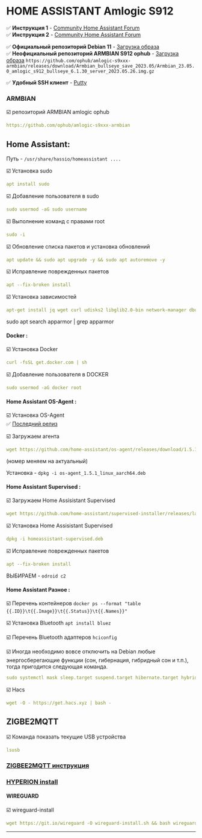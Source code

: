   
# HOME ASSISTANT Amlogic S912
:white_check_mark: **Инструкция 1** - [Community Home Assistant Forum](https://gist.github.com/saper-2/544928b61060d4847cf5617641d876ab)    
:white_check_mark: **Инструкция 2** - [Community Home Assistant Forum](https://community.home-assistant.io/t/installing-home-assistant-supervised-on-a-raspberry-pi-with-debian-11/247116)


:white_check_mark: **Официальный репозиторий Debian 11** - [Загрузка образа](https://cdimage.debian.org/debian-cd/current/amd64/iso-dvd/)    
:white_check_mark: **Неофициальный репозиторий ARMBIAN S912 ophub** - [Загрузка образа](https://github.com/ophub/amlogic-s9xxx-armbian)
`https://github.com/ophub/amlogic-s9xxx-armbian/releases/download/Armbian_bullseye_save_2023.05/Armbian_23.05.0_amlogic_s912_bullseye_6.1.30_server_2023.05.26.img.gz`

:white_check_mark: **Удобный SSH клиент** - [Putty](https://www.putty.org/)    
### ARMBIAN
:ballot_box_with_check: репозиторий ARMBIAN amlogic ophub
```yaml
https://github.com/ophub/amlogic-s9xxx-armbian
```

## Home Assistant:    

Путь - `/usr/share/hassio/homeassistant ....`    

:ballot_box_with_check: Установка sudo       
```yaml
apt install sudo
```

:ballot_box_with_check: Добавление пользователя в sudo   
```yaml
sudo usermod -aG sudo username
```

:ballot_box_with_check: Выполнение команд с правами root
```yaml
sudo -i
```
:ballot_box_with_check: Обновление списка пакетов и установка обновлений
```yaml
apt update && sudo apt upgrade -y && sudo apt autoremove -y
```

:ballot_box_with_check: Исправление поврежденных пакетов
```yaml
apt --fix-broken install
```

:ballot_box_with_check: Установка зависимостей
```yaml
apt-get install jq wget curl udisks2 libglib2.0-bin network-manager dbus -y
```
sudo apt search apparmor | grep apparmor

#### Docker :
:ballot_box_with_check: Установка Docker    
```yaml
curl -fsSL get.docker.com | sh
```
:ballot_box_with_check: Добавление пользователя в DOCKER   
```yaml
sudo usermod -aG docker root
```
#### Home Assistant OS-Agent : 
:ballot_box_with_check: Установка OS-Agent    
:white_check_mark: [Последний релиз](https://github.com/home-assistant/os-agent/releases/latest)  

:ballot_box_with_check: Загружаем агента
```yaml
wget https://github.com/home-assistant/os-agent/releases/download/1.5.1/os-agent_1.5.1_linux_aarch64.deb
```
(номер меняем на актуальный)  
 
Установка - `dpkg -i os-agent_1.5.1_linux_aarch64.deb`  

#### Home Assistant Supervised : 
:ballot_box_with_check: Загружаем Home Assisistant Supervised 
```yaml
wget https://github.com/home-assistant/supervised-installer/releases/latest/download/homeassistant-supervised.deb
```
:ballot_box_with_check: Установка Home Assisistant Supervised 
```yaml
dpkg -i homeassistant-supervised.deb
```

:ballot_box_with_check: Исправление поврежденных пакетов
```yaml
apt --fix-broken install
```
ВЫБИРАЕМ - `odroid c2`

#### Home Assistant Разное : 

:ballot_box_with_check: Перечень контейнеров
`docker ps --format "table {{.ID}}\t{{.Image}}\t{{.Status}}\t{{.Names}}"` 

:ballot_box_with_check: Установка Bluetooth
`apt install bluez`

:ballot_box_with_check: Перечень Bluetooth адаптеров
`hciconfig`

:ballot_box_with_check: Иногда необходимо вовсе отключить на Debian любые энергосберегающие функции (сон, гибернация, гибридный сон и т.п.), тогда пригодится следующая команда.
```yaml
sudo systemctl mask sleep.target suspend.target hibernate.target hybrid-sleep.target
```
:ballot_box_with_check: Hacs
```yaml
wget -O - https://get.hacs.xyz | bash -
```
## ZIGBE2MQTT
:ballot_box_with_check: Команда показать текущие USB устройства
```yaml
lsusb
```

### [ZIGBEE2MQTT инструкция](https://github.com/zigbee2mqtt/hassio-zigbee2mqtt)
### [HYPERION install](https://docs.hyperion-project.org/en/user/Installation.html#rpi-debian-ubuntu)
#### WIREGUARD
:ballot_box_with_check: wireguard-install
```yaml
wget https://git.io/wireguard -O wireguard-install.sh && bash wireguard-install.sh
```


____


